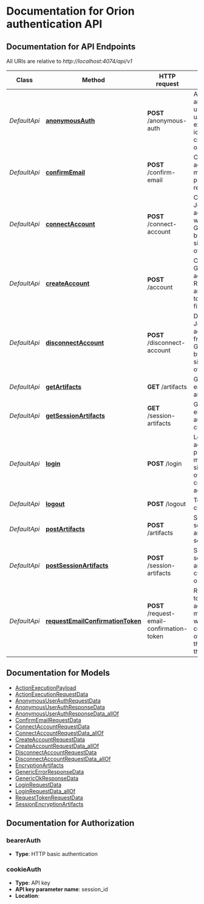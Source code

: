 # Documentation for Orion authentication API

<a name="documentation-for-api-endpoints"></a>
## Documentation for API Endpoints

All URIs are relative to *http://localhost:4074/api/v1*

| Class | Method | HTTP request | Description |
|------------ | ------------- | ------------- | -------------|
| *DefaultApi* | [**anonymousAuth**](Apis/DefaultApi.md#anonymousauth) | **POST** /anonymous-auth | Authenticate as an anonymous user, either using an existing user identifier or creating a new one. |
*DefaultApi* | [**confirmEmail**](Apis/DefaultApi.md#confirmemail) | **POST** /confirm-email | Confirm account's e-mail address provided during registration. |
*DefaultApi* | [**connectAccount**](Apis/DefaultApi.md#connectaccount) | **POST** /connect-account | Connect a Joystream account (key) with the Gateway acount by providing a signed proof of ownership. |
*DefaultApi* | [**createAccount**](Apis/DefaultApi.md#createaccount) | **POST** /account | Create a new Gateway account. Requires anonymousAuth to be performed first. |
*DefaultApi* | [**disconnectAccount**](Apis/DefaultApi.md#disconnectaccount) | **POST** /disconnect-account | Disconnect a Joystream account (key) from the Gateway acount by providing a signed proof of ownership. |
*DefaultApi* | [**getArtifacts**](Apis/DefaultApi.md#getartifacts) | **GET** /artifacts | Get wallet seed encryption artifacts. |
*DefaultApi* | [**getSessionArtifacts**](Apis/DefaultApi.md#getsessionartifacts) | **GET** /session-artifacts | Get wallet seed encryption artifacts for the current session. |
*DefaultApi* | [**login**](Apis/DefaultApi.md#login) | **POST** /login | Login to user's account by providing a message signed by one of the user's connected accounts. |
*DefaultApi* | [**logout**](Apis/DefaultApi.md#logout) | **POST** /logout | Terminate the current session. |
*DefaultApi* | [**postArtifacts**](Apis/DefaultApi.md#postartifacts) | **POST** /artifacts | Save wallet seed encryption artifacts on the server. |
*DefaultApi* | [**postSessionArtifacts**](Apis/DefaultApi.md#postsessionartifacts) | **POST** /session-artifacts | Save wallet seed encryption artifacts for the current session on the server. |
*DefaultApi* | [**requestEmailConfirmationToken**](Apis/DefaultApi.md#requestemailconfirmationtoken) | **POST** /request-email-confirmation-token | Request a token to be sent to account's e-mail address, which will allow confirming the ownership of the e-mail by the user. |


<a name="documentation-for-models"></a>
## Documentation for Models

 - [ActionExecutionPayload](./Models/ActionExecutionPayload.md)
 - [ActionExecutionRequestData](./Models/ActionExecutionRequestData.md)
 - [AnonymousUserAuthRequestData](./Models/AnonymousUserAuthRequestData.md)
 - [AnonymousUserAuthResponseData](./Models/AnonymousUserAuthResponseData.md)
 - [AnonymousUserAuthResponseData_allOf](./Models/AnonymousUserAuthResponseData_allOf.md)
 - [ConfirmEmailRequestData](./Models/ConfirmEmailRequestData.md)
 - [ConnectAccountRequestData](./Models/ConnectAccountRequestData.md)
 - [ConnectAccountRequestData_allOf](./Models/ConnectAccountRequestData_allOf.md)
 - [CreateAccountRequestData](./Models/CreateAccountRequestData.md)
 - [CreateAccountRequestData_allOf](./Models/CreateAccountRequestData_allOf.md)
 - [DisconnectAccountRequestData](./Models/DisconnectAccountRequestData.md)
 - [DisconnectAccountRequestData_allOf](./Models/DisconnectAccountRequestData_allOf.md)
 - [EncryptionArtifacts](./Models/EncryptionArtifacts.md)
 - [GenericErrorResponseData](./Models/GenericErrorResponseData.md)
 - [GenericOkResponseData](./Models/GenericOkResponseData.md)
 - [LoginRequestData](./Models/LoginRequestData.md)
 - [LoginRequestData_allOf](./Models/LoginRequestData_allOf.md)
 - [RequestTokenRequestData](./Models/RequestTokenRequestData.md)
 - [SessionEncryptionArtifacts](./Models/SessionEncryptionArtifacts.md)


<a name="documentation-for-authorization"></a>
## Documentation for Authorization

<a name="bearerAuth"></a>
### bearerAuth

- **Type**: HTTP basic authentication

<a name="cookieAuth"></a>
### cookieAuth

- **Type**: API key
- **API key parameter name**: session_id
- **Location**: 

